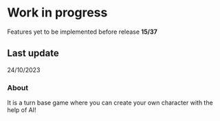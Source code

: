 # Work in progress

Features yet to be implemented before release **15/37**

## Last update

24/10/2023

### About

It is a turn base game where you can create your own character with the help of AI!
